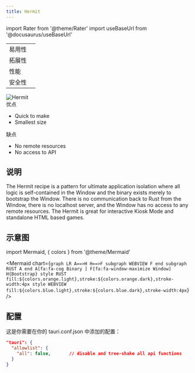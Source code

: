 ```yaml
---
title: Hermit
---
```


import Rater from '@theme/Rater'
import useBaseUrl from '@docusaurus/useBaseUrl'

<div className="row">
  <div className="col col--4">
    <table>
      <tr>
        <td>易用性</td>
        <td><Rater value="5"/></td>
      </tr>
      <tr>
        <td>拓展性</td>
        <td><Rater value="0"/></td>
      </tr>
      <tr>
        <td>性能</td>
        <td><Rater value="5"/></td>
      </tr>
      <tr>
        <td>安全性</td>
        <td><Rater value="5"/></td>
      </tr>
    </table>
  </div>
  <div className="col col--4 pattern-logo">
    <img src={useBaseUrl('img/patterns/Hermit.png')} alt="Hermit" />
  </div>
    <div className="col col--4">
    优点
    <ul>
      <li>Quick to make</li>
      <li>Smallest size</li>
    </ul>
    缺点
    <ul>
      <li>No remote resources</li>
      <li>No access to API</li>
    </ul>
  </div>
</div>

## 说明

The Hermit recipe is a pattern for ultimate application isolation where all logic is self-contained in the Window and the binary exists merely to bootstrap the Window. There is no communication back to Rust from the Window, there is no localhost server, and the Window has no access to any remote resources. The Hermit is great for interactive Kiosk Mode and standalone HTML based games.

## 示意图

import Mermaid, { colors } from '@theme/Mermaid'

<Mermaid chart={`graph LR
      A==>H
      H==>F
      subgraph WEBVIEW
      F
      end
      subgraph RUST
      A
      end
      A[fa:fa-cog Binary ]
      F[fa:fa-window-maximize Window]
      H{Bootstrap}
      style RUST fill:${colors.orange.light},stroke:${colors.orange.dark},stroke-width:4px
      style WEBVIEW fill:${colors.blue.light},stroke:${colors.blue.dark},stroke-width:4px`} />

## 配置

这是你需要在你的 tauri.conf.json 中添加的配置：

```json
"tauri": {
  "allowlist": {
    "all": false,       // disable and tree-shake all api functions
  }
}
```
